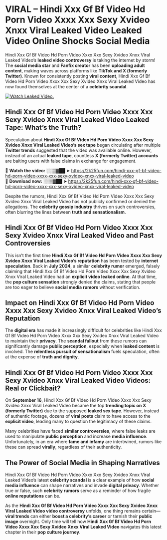 # VIRAL – Hindi Xxx Gf Bf Video Hd Porn Video Xxxx Xxx Sexy Xvideo Xnxx Viral Leaked Video Leaked Video Online Shocks Social Media 

Hindi Xxx Gf Bf Video Hd Porn Video Xxxx Xxx Sexy Xvideo Xnxx Viral Leaked Video’s **leaked video controversy** is taking the internet by storm! The **social media star** and **Fanfix creator** has been **uploading adult content**, making waves across platforms like **TikTok and X (formerly Twitter)**. Known for consistently posting **viral content**, Hindi Xxx Gf Bf Video Hd Porn Video Xxxx Xxx Sexy Xvideo Xnxx Viral Leaked Video has now found themselves at the center of a **celebrity scandal**.  

[![Watch Leaked Video.](https://miro.medium.com/v2/resize:fit:828/format:webp/1*cilzJN44JGOrTw9NJCrNHA.gif "Watch Leaked Video")](https://2k25fun.com/hindi-xxx-gf-bf-video-hd-porn-video-xxxx-xxx-sexy-xvideo-xnxx-viral-leaked-video)

## **Hindi Xxx Gf Bf Video Hd Porn Video Xxxx Xxx Sexy Xvideo Xnxx Viral Leaked Video Leaked Tape: What’s the Truth?**  
Speculation about **Hindi Xxx Gf Bf Video Hd Porn Video Xxxx Xxx Sexy Xvideo Xnxx Viral Leaked Video’s sex tape** began circulating after multiple **Twitter trends** suggested that the video was available online. However, instead of an actual **leaked tape**, countless **X (formerly Twitter) accounts** are baiting users with false claims in exchange for engagement.  

🔹 **Watch the video:** ░░▒▓██ ➤ https://2k25fun.com/hindi-xxx-gf-bf-video-hd-porn-video-xxxx-xxx-sexy-xvideo-xnxx-viral-leaked-video  
🔹 **Download now:** ░░▒▓██ ➤ https://2k25fun.com/hindi-xxx-gf-bf-video-hd-porn-video-xxxx-xxx-sexy-xvideo-xnxx-viral-leaked-video  

Despite the rumors, Hindi Xxx Gf Bf Video Hd Porn Video Xxxx Xxx Sexy Xvideo Xnxx Viral Leaked Video has not publicly confirmed or denied the allegations. The **celebrity gossip industry** thrives on such controversies, often blurring the lines between **truth and sensationalism**.  

## **Hindi Xxx Gf Bf Video Hd Porn Video Xxxx Xxx Sexy Xvideo Xnxx Viral Leaked Video and Past Controversies**  
This isn’t the first time **Hindi Xxx Gf Bf Video Hd Porn Video Xxxx Xxx Sexy Xvideo Xnxx Viral Leaked Video’s reputation** has been tested by **internet speculation**. Back in **July 2024**, a similar **celebrity rumor** emerged, falsely claiming that Hindi Xxx Gf Bf Video Hd Porn Video Xxxx Xxx Sexy Xvideo Xnxx Viral Leaked Video had an **explicit video leaked online**. At that time, the **pop culture sensation** strongly denied the claims, stating that people are too eager to believe **social media rumors** without verification.  

## **Impact on Hindi Xxx Gf Bf Video Hd Porn Video Xxxx Xxx Sexy Xvideo Xnxx Viral Leaked Video’s Reputation**  
The **digital era** has made it increasingly difficult for celebrities like Hindi Xxx Gf Bf Video Hd Porn Video Xxxx Xxx Sexy Xvideo Xnxx Viral Leaked Video to maintain their **privacy**. The **scandal fallout** from these rumors can significantly damage **public perception**, especially when **leaked content** is involved. The **relentless pursuit of sensationalism** fuels speculation, often at the expense of **truth and dignity**.  

## **Hindi Xxx Gf Bf Video Hd Porn Video Xxxx Xxx Sexy Xvideo Xnxx Viral Leaked Video Videos: Real or Clickbait?**  
On **September 16**, Hindi Xxx Gf Bf Video Hd Porn Video Xxxx Xxx Sexy Xvideo Xnxx Viral Leaked Video became the top **trending topic on X (formerly Twitter)** due to the supposed **leaked sex tape**. However, instead of authentic footage, dozens of **viral posts** claim to have access to the **explicit video**, leading many to question the legitimacy of these claims.  

Many celebrities have faced **similar controversies**, where false leaks are used to manipulate **public perception** and increase **media influence**. Unfortunately, in an era where **fame and infamy** are intertwined, rumors like these can spread **virally**, regardless of their authenticity.  

## **The Power of Social Media in Shaping Narratives**  
Hindi Xxx Gf Bf Video Hd Porn Video Xxxx Xxx Sexy Xvideo Xnxx Viral Leaked Video’s latest **celebrity scandal** is a clear example of how **social media influence** can shape narratives and invade **digital privacy**. Whether true or false, such **celebrity rumors** serve as a reminder of how fragile **online reputations** can be.  

As the **Hindi Xxx Gf Bf Video Hd Porn Video Xxxx Xxx Sexy Xvideo Xnxx Viral Leaked Video video controversy** unfolds, one thing remains certain—**viral trends** can either **boost a celebrity’s career** or tarnish their **public image** overnight. Only time will tell how **Hindi Xxx Gf Bf Video Hd Porn Video Xxxx Xxx Sexy Xvideo Xnxx Viral Leaked Video** navigates this latest chapter in their **pop culture journey**. 